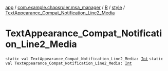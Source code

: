 [app](../../../index.md) / [com.example.chaosruler.msa_manager](../../index.md) / [R](../index.md) / [style](index.md) / [TextAppearance_Compat_Notification_Line2_Media](.)

# TextAppearance_Compat_Notification_Line2_Media

`static val TextAppearance_Compat_Notification_Line2_Media: `[`Int`](https://kotlinlang.org/api/latest/jvm/stdlib/kotlin/-int/index.html)
`static val TextAppearance_Compat_Notification_Line2_Media: `[`Int`](https://kotlinlang.org/api/latest/jvm/stdlib/kotlin/-int/index.html)